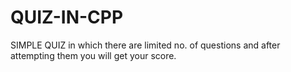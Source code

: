 # QUIZ-IN-CPP
SIMPLE QUIZ in which there are limited no. of questions and after attempting them you will get your score.
